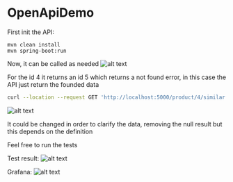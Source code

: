 # OpenApiDemo

First init the API:

	mvn clean install	
	mvn spring-boot:run

Now, it can be called as needed
![alt text](https://darthian-sketchs.s3.amazonaws.com/Screenshot+2023-04-03+at+4.16.00+PM.png)

For the id 4 it returns an id 5 which returns a not found error, in this case the API just return the founded data

```bash
curl --location --request GET 'http://localhost:5000/product/4/similar'
```

![alt text](https://darthian-sketchs.s3.amazonaws.com/Screenshot+2023-04-03+at+4.20.49+PM.png)

It could be changed in order to clarify the data, removing the null result but this depends on the definition

Feel free to run the tests

Test result:
![alt text](https://darthian-sketchs.s3.amazonaws.com/Screenshot+2023-04-03+at+3.18.27+PM.png)

Grafana:
![alt text](https://darthian-sketchs.s3.amazonaws.com/Screenshot+2023-04-03+at+3.18.48+PM.png)